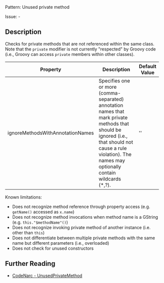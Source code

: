 Pattern: Unused private method

Issue: -

## Description

Checks for private methods that are not referenced within the same class. Note that the `private` modifier is not currently "respected" by Groovy code (i.e., Groovy can access `private` members within other classes).

| **Property**                     | **Description**                                                                                                                                                                                              | **Default Value** |
| --- | --- | --- |
| ignoreMethodsWithAnnotationNames | Specifies one or more (comma-separated) annotation names that mark private methods that should be ignored (i.e., that should not cause a rule violation). The names may optionally contain wildcards (\*,?). | ''                |

Known limitations:

-   Does not recognize method reference through property access (e.g. `getName()` accessed as `x.name`)
-   Does not recognize method invocations when method name is a GString (e.g. `this."$methodName"()`)
-   Does not recognize invoking private method of another instance (i.e. other than `this`)
-   Does not differentiate between multiple private methods with the same name but different parameters (i.e., overloaded)
-   Does not check for unused constructors

## Further Reading

* [CodeNarc - UnusedPrivateMethod](https://codenarc.github.io/CodeNarc/codenarc-rules-unused.html#unusedprivatemethod-rule)
